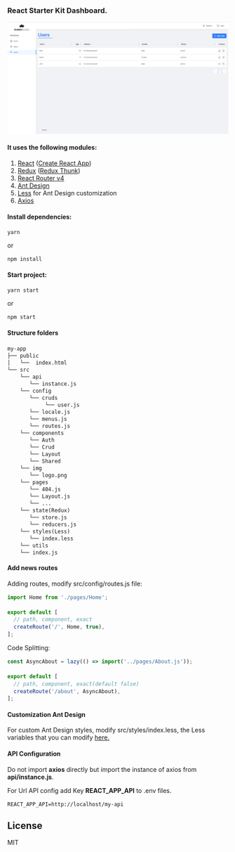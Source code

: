 ### React Starter Kit Dashboard.

![ScreenShot](./screenshot.png)

#### It uses the following modules:
1. [React](https://reactjs.org) ([Create React App](https://github.com/facebook/create-react-app))
2. [Redux](https://redux.js.org) ([Redux Thunk](https://github.com/gaearon/redux-thunk))
3. [React Router v4](https://reacttraining.com/react-router/)
4. [Ant Design](https://ant.design)
5. [Less](http://lesscss.org) for Ant Design customization
6. [Axios](https://github.com/axios/axios)

#### Install dependencies:

```
yarn
```
or
```
npm install
```

#### Start project:

```
yarn start
```
or
```
npm start
```

#### Structure folders
```
my-app
├── public
│   └──  index.html
└── src
    └── api
       └── instance.js
    └── config
       └── cruds
            └── user.js
       └── locale.js
       └── menus.js
       └── routes.js
    └── components
       └── Auth
       └── Crud
       └── Layout
       └── Shared
    └── img
       └── logo.png
    └── pages
       └── 404.js
       └── Layout.js
       └── ...
    └── state(Redux)
       └── store.js
       └── reducers.js
    └── styles(Less)
       └── index.less
    └── utils
    └── index.js
```

#### Add news routes

Adding routes, modify src/config/routes.js file:

```javascript
import Home from './pages/Home';

export default [
  // path, component, exact
  createRoute('/', Home, true),
];
```

Code Splitting:

```javascript
const AsyncAbout = lazy(() => import('../pages/About.js'));

export default [
  // path, component, exact(default false)
  createRoute('/about', AsyncAbout),
];
```

#### Customization Ant Design

For custom Ant Design styles, modify src/styles/index.less, the Less variables that you can modify [here.](https://github.com/ant-design/ant-design/blob/master/components/style/themes/default.less)

#### API Configuration

Do not import **axios** directly but import the instance of axios from **api/instance.js**.

For Url API config add Key **REACT_APP_API** to .env files.

```
REACT_APP_API=http://localhost/my-api
```

## License

MIT
